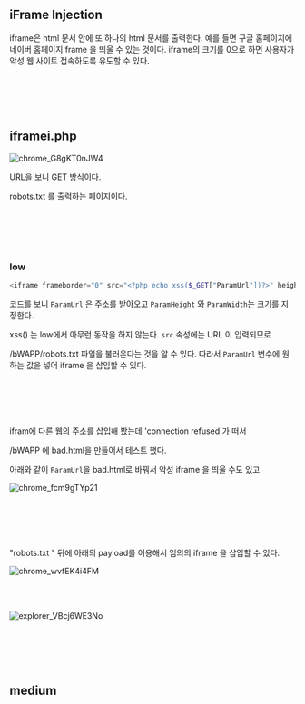 ## iFrame Injection

iframe은 html 문서 안에 또 하나의 html 문서를 출력한다. 예를 들면 구글 홈페이지에 네이버 홈페이지 frame 을 띄울 수 있는 것이다. iframe의 크기를 0으로 하면 사용자가 악성 웹 사이트 접속하도록 유도할 수 있다.

<br/>

<br/>

<br/>

<br/>

## iframei.php

![chrome_G8gKT0nJW4](https://user-images.githubusercontent.com/79683414/133544870-f1955fe9-8635-4a8f-a30a-f69a06978742.png)

URL을 보니 GET 방식이다.

robots.txt 를 출럭하는 페이지이다.

<br/>

<br/>

<br/>

<br/>

### low

```php
<iframe frameborder="0" src="<?php echo xss($_GET["ParamUrl"])?>" height="<?php echo xss($_GET["ParamHeight"])?>" width="<?php echo xss($_GET["ParamWidth"])?>"></iframe>
```

코드를 보니 `ParamUrl` 은 주소를 받아오고 `ParamHeight` 와 `ParamWidth`는 크기를 지정한다.

xss() 는 low에서 아무런 동작을 하지 않는다. `src` 속성에는 URL 이 입력되므로

/bWAPP/robots.txt 파일을 불러온다는  것을 알 수 있다. 따라서 `ParamUrl` 변수에 원하는 값을 넣어 iframe 을 삽입할 수 있다.

<br/>

<br/>

<br/>

<br/>

ifram에 다른 웹의 주소를 삽입해 봤는데 'connection refused'가 떠서

/bWAPP 에 bad.html을 만들어서 테스트 했다.

아래와 같이 `ParamUrl`을  bad.html로 바꿔서 악성 iframe 을 띄울 수도 있고

![chrome_fcm9gTYp21](https://user-images.githubusercontent.com/79683414/133552113-b1efb738-7ae6-41d0-b80d-5396c7b488f2.png)

<br/>

<br/>

<br/>

<br/>

"robots.txt " 뒤에 아래의 payload를 이용해서 임의의 iframe 을 삽입할 수 있다.

![chrome_wvfEK4i4FM](https://user-images.githubusercontent.com/79683414/133551452-df2476d4-f7ed-4ec8-8ae5-00ba67171c93.png)

<br/>

<br/>

![explorer_VBcj6WE3No](https://user-images.githubusercontent.com/79683414/133551623-eef8751a-eafa-4989-a7ce-360dc0a60a22.png)

<br/><br/><br/><br/>

## medium


